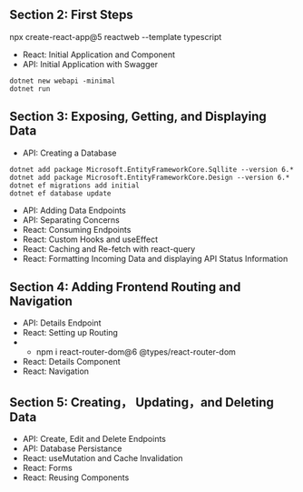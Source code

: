 ## Section 2: First Steps

npx create-react-app@5 reactweb --template typescript
* React: Initial Application and Component
* API: Initial Application with Swagger
```
dotnet new webapi -minimal
dotnet run
```
## Section 3: Exposing, Getting, and Displaying Data
* API: Creating a Database
```
dotnet add package Microsoft.EntityFrameworkCore.Sqllite --version 6.*
dotnet add package Microsoft.EntityFrameworkCore.Design --version 6.*
dotnet ef migrations add initial
dotnet ef database update
```
* API: Adding Data Endpoints
* API: Separating Concerns
* React: Consuming Endpoints
* React: Custom Hooks and useEffect
* React: Caching and Re-fetch with react-query
* React: Formatting Incoming Data and displaying API Status Information
## Section 4: Adding Frontend Routing and Navigation
* API: Details Endpoint
* React: Setting up Routing
* * npm i react-router-dom@6 @types/react-router-dom
* React: Details Component
* React: Navigation
## Section 5: Creating， Updating，and Deleting Data
* API: Create, Edit and Delete Endpoints
* API: Database Persistance
* React: useMutation and Cache Invalidation
* React: Forms
* React: Reusing Components
